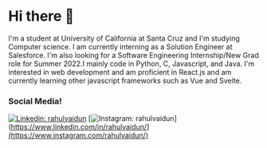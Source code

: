
<!--
**rvaidun/rvaidun** is a ✨ _special_ ✨ repository because its `README.md` (this file) appears on your GitHub profile.


-->
# Hi there 👋
I'm a student at University of California at Santa Cruz and I'm studying Computer science. I am currently interning as a Solution Engineer at Salesforce. I'm also looking for a Software Engineering Internship/New Grad role for Summer 2022.I mainly code in Python, C, Javascript, and Java. I'm interested in web development and am proficient in React.js and am currently learning other javascript frameworks such as Vue and Svelte. 


### Social Media!
[![Linkedin: rahulvaidun](https://img.shields.io/badge/LinkedIn-0077B5?style=for-the-badge&logo=linkedin&logoColor=white)](https://www.linkedin.com/in/rahulvaidun/)
[![Instagram: rahulvaidun](https://img.shields.io/badge/Instagram-E4405F?style=for-the-badge&logo=instagram&logoColor=white)](https://www.linkedin.com/in/rahulvaidun/](https://www.instagram.com/rahulvaidun/)
